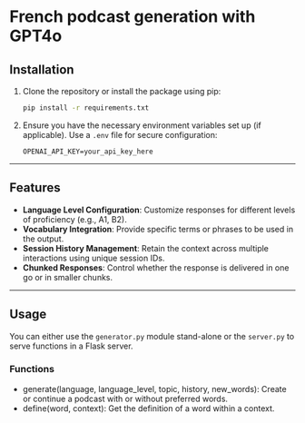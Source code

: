 # French podcast generation with GPT4o


## Installation

1. Clone the repository or install the package using pip:
   ```bash
   pip install -r requirements.txt
   ```

2. Ensure you have the necessary environment variables set up (if applicable). Use a `.env` file for secure configuration:
   ```plaintext
   OPENAI_API_KEY=your_api_key_here
   ```

---

## Features

- **Language Level Configuration**: Customize responses for different levels of proficiency (e.g., A1, B2).
- **Vocabulary Integration**: Provide specific terms or phrases to be used in the output.
- **Session History Management**: Retain the context across multiple interactions using unique session IDs.
- **Chunked Responses**: Control whether the response is delivered in one go or in smaller chunks.

---

## Usage

You can either use the `generator.py` module stand-alone or the `server.py` to serve functions in a Flask server.

### Functions

- generate(language, language_level, topic, history, new_words): Create or continue a podcast with or without preferred words.
- define(word, context): Get the definition of a word within a context.